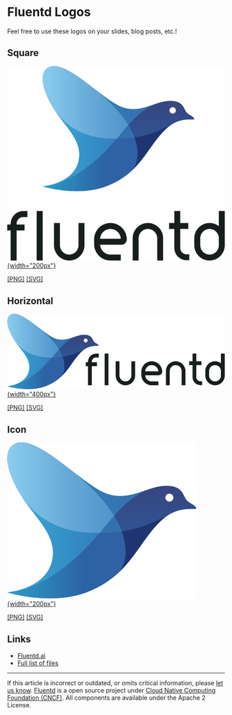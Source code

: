 # Fluentd Logos

Feel free to use these logos on your slides, blog posts, etc.!


## Square

<div>

[![](https://raw.githubusercontent.com/fluent/fluentd-docs/master/public/logo/Fluentd_square.png){width="200px"}](https://raw.githubusercontent.com/fluent/fluentd-docs/master/public/logo/Fluentd_square.png)

</div>

<div>

[\[PNG\]](https://raw.githubusercontent.com/fluent/fluentd-docs/master/public/logo/Fluentd_square.png)
[\[SVG\]](https://raw.githubusercontent.com/fluent/fluentd-docs/master/public/logo/Fluentd_square.svg)

</div>


## Horizontal

<div>

[![](https://raw.githubusercontent.com/fluent/fluentd-docs/master/public/logo/Fluentd_horizontal.png){width="400px"}](https://raw.githubusercontent.com/fluent/fluentd-docs/master/public/logo/Fluentd_horizontal.png)

</div>

<div>

[\[PNG\]](https://raw.githubusercontent.com/fluent/fluentd-docs/master/public/logo/Fluentd_horizontal.png)
[\[SVG\]](https://raw.githubusercontent.com/fluent/fluentd-docs/master/public/logo/Fluentd_horizontal.svg)

</div>


## Icon

<div>

[![](https://raw.githubusercontent.com/fluent/fluentd-docs/master/public/logo/Fluentd_icon.png){width="200px"}](https://raw.githubusercontent.com/fluent/fluentd-docs/master/public/logo/Fluentd_icon.png)

</div>

<div>

[\[PNG\]](https://raw.githubusercontent.com/fluent/fluentd-docs/master/public/logo/Fluentd_icon.png)
[\[SVG\]](https://raw.githubusercontent.com/fluent/fluentd-docs/master/public/logo/Fluentd_icon.svg)

</div>


## Links

-   [Fluentd.ai](https://raw.githubusercontent.com/fluent/fluentd-docs/master/public/logo/Fluentd.ai)
-   [Full list of
    files](https://github.com/fluent/fluentd-docs/tree/master/public/logo)


------------------------------------------------------------------------

If this article is incorrect or outdated, or omits critical information,
please [let us know](https://github.com/fluent/fluentd-docs/issues?state=open).
[Fluentd](http://www.fluentd.org/) is a open source project under [Cloud
Native Computing Foundation (CNCF)](https://cncf.io/). All components
are available under the Apache 2 License.

